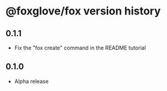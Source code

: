 # @foxglove/fox version history

## 0.1.1

- Fix the "fox create" command in the README tutorial

## 0.1.0

- Alpha release
